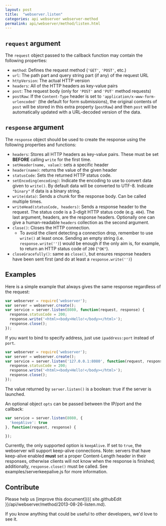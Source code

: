 ```yaml
---
layout: post
title:  "webserver.listen"
categories: api webserver webserver-method
permalink: api/webserver/method/listen.html
---
```


## `request` argument

The `request` object passed to the callback function may contain the following properties:

* `method`: Defines the request method (`'GET'`, `'POST'`, etc.)
* `url`: The path part and query string part (if any) of the request URL
* `httpVersion`: The actual HTTP version
* `headers`: All of the HTTP headers as key-value pairs
* `post`: The request body (only for `'POST'` and `'PUT'` method requests)
* `postRaw`: If the `Content-Type` header is set to `'application/x-www-form-urlencoded'` (the default for form submissions), the original contents of `post` will be stored in this extra property (`postRaw`) and then `post` will be automatically updated with a URL-decoded version of the data.

## `response` argument

The `response` object should be used to create the response using the following properties and functions:

* `headers`: Stores all HTTP headers as key-value pairs. These must be set **BEFORE** calling `write` for the first time.
* `setHeader(name, value)`: sets a specific header
* `header(name)`: returns the value of the given header
* `statusCode`: Sets the returned HTTP status code.
* `setEncoding(encoding)`: Indicate the encoding to use to convert data given to `write()`. By default data will be converted to UTF-8. Indicate `"binary"` if data is a binary string.
* `write(data)`: Sends a chunk for the response body. Can be called multiple times.
* `writeHead(statusCode, headers)`: Sends a response header to the request. The status code is a 3-digit HTTP status code (e.g. `404`). The last argument, headers, are the response headers. Optionally one can give a human-readable `headers` collection as the second argument.
* `close()`: Closes the HTTP connection.
  * To avoid the client detecting a connection drop, remember to use `write()` at least once. Sending an empty string (i.e. `response.write('')`) would be enough if the only aim is, for example, to return an HTTP status code of `200` (`"OK"`).
* `closeGracefully()`: same as `close()`, but ensures response headers have been sent first (and do at least a `response.write('')`)

## Examples

Here is a simple example that always gives the same response regardless of the request:

```javascript
var webserver = require('webserver');
var server = webserver.create();
var service = server.listen(8080, function(request, response) {
  response.statusCode = 200;
  response.write('<html><body>Hello!</body></html>');
  response.close();
});
```

If you want to bind to specify address, just use `ipaddress:port` instead of `port`.

```javascript
var webserver = require('webserver');
var server = webserver.create();
var service = server.listen('127.0.0.1:8080', function(request, response) {
  response.statusCode = 200;
  response.write('<html><body>Hello!</body></html>');
  response.close();
});
```

The value returned by `server.listen()` is a boolean: true if the server is launched.

An optional object `opts` can be passed between the IP/port and the callback:

```javascript
var service = server.listen(8080, {
  'keepAlive': true
}, function(request, response) {

});
```

Currently, the only supported option is `keepAlive`. If set to `true`, the webserver will support keep-alive connections. Note: servers that have keep-alive enabled **must** set a proper Content-Length header in their responses, otherwise clients will not know when the response is finished; additionally, `response.close()` must be called. See examples/serverkeepalive.js for more information.

## Contribute

Please help us [improve this document]({{ site.githubEdit }}/api/webserver/method/2013-08-26-listen.md).

If you know anything that could be useful to other developers, we'd love to see it.


